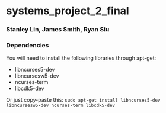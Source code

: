 # systems_project_2_final
### Stanley Lin, James Smith, Ryan Siu

### Dependencies
You will need to install the following libraries through apt-get:

* libncurses5-dev
* libncursesw5-dev
* ncurses-term
* libcdk5-dev

Or just copy-paste this: `sudo apt-get install libncurses5-dev libncursesw5-dev ncurses-term libcdk5-dev`

